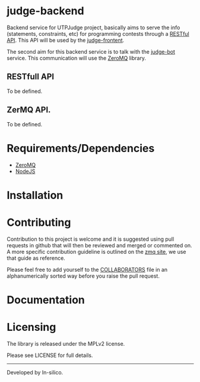 judge-backend
=============

Backend service for UTPJudge project, basically aims to serve the info
(statements, constraints, etc) for programming contests through a [RESTful API](https://en.wikipedia.org/wiki/Representational_state_transfer). This API
will be used by the [judge-frontent](https://github.com/in-silico/judge-frontend).

The second aim for this backend service is to talk with the 
[judge-bot](https://github.com/in-silico/judge-bot) service. This communication
will use the [ZeroMQ](http://zeromq.org/) library.

## RESTfull API

To be defined.

## ZerMQ API.

To be defined.


Requirements/Dependencies
=========================

- [ZeroMQ](http://zeromq.org/)
- [NodeJS](https://nodejs.org/en/)


Installation
============



Contributing
============

Contribution to this project is welcome and it is suggested using pull requests
in github that will then be reviewed and merged or commented on. A more specific
contribution guideline is outlined on the [zmq site](http://zeromq.org/docs:contributing),
we use that guide as reference.

Please feel free to add yourself to the 
[COLLABORATORS](https://github.com/in-silico/judge-backend/blob/master/COLLABORATORS) 
file in an alphanumerically sorted way before you raise the pull request.

Documentation
=============


Licensing
=========

The library is released under the MPLv2 license.

Please see LICENSE for full details.

_______

Developed by In-silico.
